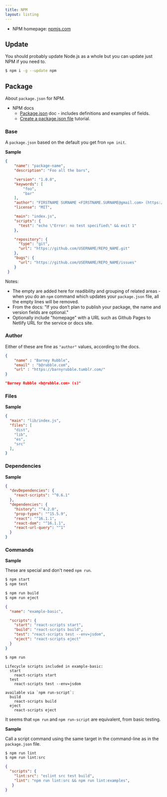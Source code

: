 ```yaml
---
title: NPM
layout: listing
---
```


- NPM homepage: [npmjs.com](https://www.npmjs.com)


## Update

You should probably update Node.js as a whole but you can update just NPM if you need to.

```sh
$ npm i -g --update npm
```

## Package

About `package.json` for NPM.

- NPM docs
    - [Package.json](https://docs.npmjs.com/files/package.json) doc - includes definitions and examples of fields.
    - [Create a package.json file](https://docs.npmjs.com/creating-a-package-json-file) tutorial.

### Base

A `package.json` based on the default you get fron `npm init`.

**Sample**

```json
{
    "name": "package-name",
    "description": "Foo all the bars",

    "version": "1.0.0",
    "keywords": [
        "foo",
        "bar"
    ],
    "author": "FIRSTNAME SURNAME <FIRSTNAME.SURNAME@gmail.com> (https://github.com/USERNAME)",
    "license": "MIT",

    "main": "index.js",
    "scripts": {
      "test": "echo \"Error: no test specified\" && exit 1"
    },

    "repository": {
      "type": "git",
      "url": "https://github.com/USERNAME/REPO_NAME.git"
    },
    "bugs": {
      "url": "https://github.com/USERNAME/REPO_NAME/issues"
    }
 }
```

Notes:

- The empty are added here for readibility and grouping of related areas - when you do an `npm` command which updates your `package.json` file, all the empty lines will be removed.
- From the docs: "If you don’t plan to publish your package, the name and version fields are optional."
- Optionally include "homepage" with a URL such as Github Pages to Netlify URL for the service or docs site.

### Author

Either of these are fine as `"author"` values, according to the docs.

```json
{
    "name" : "Barney Rubble",
    "email" : "b@rubble.com",
    "url" : "https://barnyrubble.tumblr.com/"
}
```

```json
"Barney Rubble <b@rubble.com> (s)"
```

### Files

**Sample**

```json
{
  "main": "lib/index.js",
  "files": [
    "dist",
    "lib",
    "es",
    "src"
  ],
}
```

### Dependencies

**Sample**

```json
{
  "devDependencies": {
    "react-scripts": "^0.6.1"
  },
  "dependencies": {
    "history": "^4.2.0",
    "prop-types": "^15.5.9",
    "react": "^16.1.1",
    "react-dom": "^16.1.1",
    "react-url-query": "^1"
  }
}
```


### Commands


**Sample**

These are special and don't need `npm run`.

```sh
$ npm start
$ npm test
```

```sh
$ npm run build
$ npm run eject
```

```json
{
  "name": "example-basic",

  "scripts": {
    "start": "react-scripts start",
    "build": "react-scripts build",
    "test": "react-scripts test --env=jsdom",
    "eject": "react-scripts eject"
  }
}
```

```sh
$ npm run
```

```
Lifecycle scripts included in example-basic:
  start
    react-scripts start
  test
    react-scripts test --env=jsdom

available via `npm run-script`:
  build
    react-scripts build
  eject
    react-scripts eject
```

It seems that `npm run` and `npm run-script` are equivalent, from basic testing.


**Sample**

Call a script command using the same target in the command-line as in the `package.json` file.

```sh
$ npm run lint
$ npm run lint:src
```

```json
{
  "scripts": {
    "lint:src": "eslint src test build",
    "lint": "npm run lint:src && npm run lint:examples",
   }
}
```
